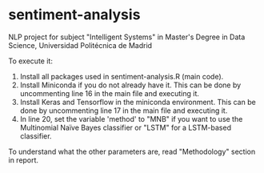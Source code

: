 # sentiment-analysis
 NLP project for subject "Intelligent Systems" in Master's Degree in Data Science, Universidad Politécnica de Madrid

To execute it:
1. Install all packages used in sentiment-analysis.R (main code).
2. Install Miniconda if you do not already have it. This can be done by uncommenting line 16 in the main file and executing it.
3. Install Keras and Tensorflow in the miniconda environment. This can be done by uncommenting line 17 in the main file and executing it.
4. In line 20, set the variable 'method' to "MNB" if you want to use the Multinomial Naïve Bayes classifier or "LSTM" for a LSTM-based classifier.

To understand what the other parameters are, read "Methodology" section in report.
